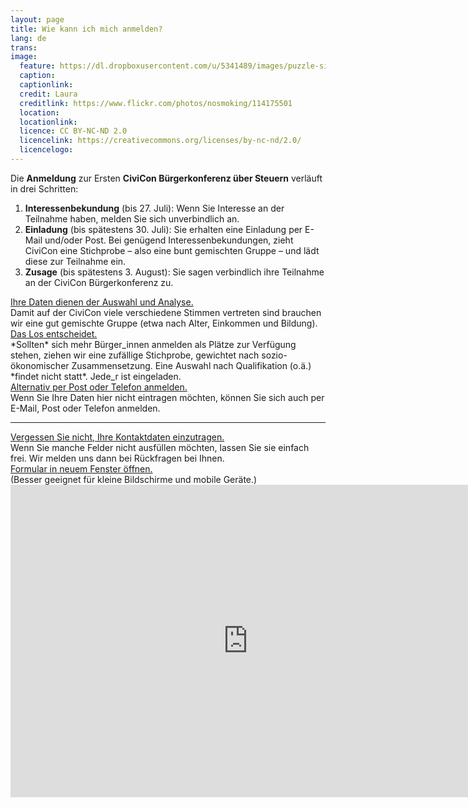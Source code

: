 ```yaml
---
layout: page
title: Wie kann ich mich anmelden?
lang: de
trans:
image:
  feature: https://dl.dropboxusercontent.com/u/5341489/images/puzzle-signatures_crop.jpg
  caption:
  captionlink:
  credit: Laura
  creditlink: https://www.flickr.com/photos/nosmoking/114175501
  location:
  locationlink:
  licence: CC BY-NC-ND 2.0
  licencelink: https://creativecommons.org/licenses/by-nc-nd/2.0/
  licencelogo:
---
```


Die **Anmeldung** zur Ersten **CiviCon Bürgerkonferenz über Steuern** verläuft in drei Schritten:

1. **Interessenbekundung** (bis 27. Juli): Wenn Sie Interesse an der Teilnahme haben, melden Sie sich unverbindlich an.
2. **Einladung** (bis spätestens 30. Juli): Sie erhalten eine Einladung per E-Mail und/oder Post. Bei genügend Interessenbekundungen, zieht CiviCon eine Stichprobe – also eine bunt gemischten Gruppe – und lädt diese zur Teilnahme ein.
3. **Zusage** (bis spätestens 3. August): Sie sagen verbindlich ihre Teilnahme an der CiviCon Bürgerkonferenz zu.

<div markdown="0"><a href="" class="btn btn-info">Ihre Daten dienen der Auswahl und Analyse.</a></div>
Damit auf der CiviCon viele verschiedene Stimmen vertreten sind brauchen wir eine gut gemischte Gruppe (etwa nach Alter, Einkommen und Bildung).

<div markdown="0"><a href="" class="btn btn-info">Das Los entscheidet.</a></div>
*Sollten* sich mehr Bürger_innen anmelden als Plätze zur Verfügung stehen, ziehen wir eine zufällige Stichprobe, gewichtet nach sozio-ökonomischer Zusammensetzung.
Eine Auswahl nach Qualifikation (o.ä.) *findet nicht statt*.
Jede_r ist eingeladen.

<div markdown="0"><a href="https://dl.dropboxusercontent.com/u/5341489/images/civicon-handout.pdf" class="btn btn-success">Alternativ per Post oder Telefon anmelden.</a></div>
Wenn Sie Ihre Daten hier nicht eintragen möchten, können Sie sich auch per E-Mail, Post oder Telefon anmelden.

---

<div markdown="0"><a href="/kontakt/" class="btn btn-warning">Vergessen Sie nicht, Ihre Kontaktdaten einzutragen.</a></div>
Wenn Sie manche Felder nicht ausfüllen möchten, lassen Sie sie einfach frei.
Wir melden uns dann bei Rückfragen bei Ihnen.

<div markdown="0"><a href="https://docs.google.com/forms/d/1pAUv4xS0BzNyYEBfojO8Ki6K641K4zmw6QPw5uD6bbg/viewform?usp=send_form" class="btn">Formular in neuem Fenster öffnen.</a></div>
(Besser geeignet für kleine Bildschirme und mobile Geräte.)

<iframe src="https://docs.google.com/forms/d/1pAUv4xS0BzNyYEBfojO8Ki6K641K4zmw6QPw5uD6bbg/viewform?embedded=true" width="760" height="500" frameborder="0" marginheight="0" marginwidth="0">Loading...</iframe>
